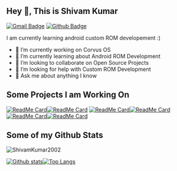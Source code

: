 ## Hey 👋, This is Shivam Kumar
[![Gmail Badge](https://img.shields.io/badge/-kumar.shivam.jarvis@gmail.com-c14438?style=flat&logo=Gmail&logoColor=white&link=mailto:kumar.shivam.jarvis@gmail.com)](mailto:kumar.shivam.jarvis@gmail.com) [![Github Badge](https://img.shields.io/badge/-ShivamKumar2002-grey?style=flat&logo=github&logoColor=white&link=https://github.com/ShivamKumar2002/)](https://www.github.com/ShivamKumar2002/)
<p align='left'>I am currently learning android custom ROM developement :)</p>

- 🔭 I’m currently working on Corvus OS 
- 🌱 I’m currently learning about Android ROM Development 
- 👯 I’m looking to collaborate on Open Source Projects
- 🤔 I’m looking for help with Custom ROM Development 
- 💬 Ask me about anything I know

## Some Projects I am Working On
[![ReadMe Card](https://github-readme-stats.vercel.app/api/pin/?username=ShivamKumar2002&repo=old_device_violet&theme=vue-dark)](https://github.com/ShivamKumar2002/old_device_violet)[![ReadMe Card](https://github-readme-stats.vercel.app/api/pin/?username=ShivamKumar2002&repo=old_vendor_violet&theme=vue-dark)](https://github.com/ShivamKumar2002/old_vendor_violet)
[![ReadMe Card](https://github-readme-stats.vercel.app/api/pin/?username=ShivamKumar2002&repo=violet_dump&theme=vue-dark)](https://github.com/ShivamKumar2002/violet_dump)[![ReadMe Card](https://github-readme-stats.vercel.app/api/pin/?username=ShivamKumar2002&repo=msm-4.14-violet&theme=vue-dark)](https://github.com/ShivamKumar2002/msm-4.14-violet)
[![ReadMe Card](https://github-readme-stats.vercel.app/api/pin/?username=ShivamKumar2002&repo=LLVM-Clang-11&theme=vue-dark)](https://github.com/ShivamKumar2002/LLVM-Clang-11)[![ReadMe Card](https://github-readme-stats.vercel.app/api/pin/?username=ShivamKumar2002&repo=scripts&theme=vue-dark)](https://github.com/ShivamKumar2002/scripts)

## Some of my Github Stats
<p align=left> <img src=https://komarev.com/ghpvc/?username=ShivamKumar2002 alt=ShivamKumar2002 /> </p>

[![Github stats](https://github-readme-stats.vercel.app/api?username=ShivamKumar2002&show_icons=true&include_all_commits=true&count_private=true&theme=vue-dark)](https://github.com/ShivamKumar2002/github-readme-stats)[![Top Langs](https://github-readme-stats.vercel.app/api/top-langs/?username=ShivamKumar2002&layout=compact&include_all_commits=true&count_private=true&theme=vue-dark)](https://github.com/ShivamKumar2002/github-readme-stats)


<!--
**ShivamKumar2002/ShivamKumar2002** is a ✨ _special_ ✨ repository because its `README.md` (this file) appears on your GitHub profile.

Here are some ideas to get you started:

- 🔭 I’m currently working on ...
- 🌱 I’m currently learning ...
- 👯 I’m looking to collaborate on ...
- 🤔 I’m looking for help with ...
- 💬 Ask me about ...
- 📫 How to reach me: ...
- 😄 Pronouns: ...
- ⚡ Fun fact: ...
-->
